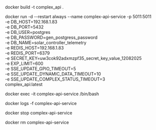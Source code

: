 docker build -t complex_api .

docker run -d --restart always --name complex-api-service -p 5011:5011 \
    -e DB_HOST=192.168.1.83 \
    -e DB_PORT=5432 \
    -e DB_USER=postgres \
    -e DB_PASSWORD=gen_postgress_password \
    -e DB_NAME=solar_controller_telemetry \
    -e REDIS_HOST=192.168.1.83 \
    -e REDIS_PORT=6379 \
    -e SECRET_KEY=uw3cok92adxmzpf35_secret_key_value_12082025 \
    -e EXP_LIMIT=600 \
    -e SSE_UPDATE_GPIO_TIMEOUT=5 \
    -e SSE_UPDATE_DYNAMIC_DATA_TIMEOUT=10 \
    -e SSE_UPDATE_COMPLEX_STATUS_TIMEOUT=3 \
    complex_api:latest

docker exec -it complex-api-service /bin/bash

docker logs -f complex-api-service

docker stop complex-api-service

docker rm complex-api-service
